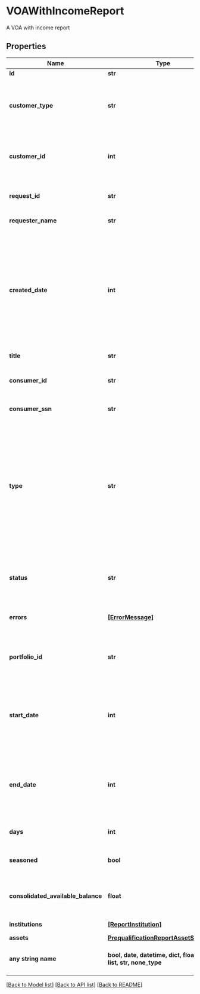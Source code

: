 # VOAWithIncomeReport

A VOA with income report

## Properties
Name | Type | Description | Notes
------------ | ------------- | ------------- | -------------
**id** | **str** | A report ID | [optional] 
**customer_type** | **str** | The type of customer (\&quot;active\&quot; or \&quot;testing\&quot; or \&quot;\&quot; for all types) | [optional] 
**customer_id** | **int** | A customer ID represented as a number. See Add Customer API for how to create a customer ID. | [optional] 
**request_id** | **str** | Finicity indicator to track all activity associated with this report | [optional] 
**requester_name** | **str** | Name of a Finicity partner | [optional] 
**created_date** | **int** | A date in Unix epoch time (in seconds). See: [Handling Epoch Dates and Times](https://developer.mastercard.com/open-banking-us/documentation/codes-and-formats/). Note: If the report is retrieved on a day other than the day it was generated, on the header of the PDF version of the report there will be a \&quot;Retrieved Date\&quot; populated. | [optional] 
**title** | **str** | Title of the report | [optional] 
**consumer_id** | **str** | A consumer ID. See Create Consumer API for how to create a consumer ID. | [optional] 
**consumer_ssn** | **str** | Last 4 digits of a SSN | [optional] 
**type** | **str** | A report type. Possible values:  * &#x60;voi&#x60;   * &#x60;voa&#x60;   * &#x60;voaHistory&#x60;   * &#x60;history&#x60;   * &#x60;voieTxVerify&#x60;   * &#x60;voieWithReport&#x60;   * &#x60;voieWithInterview&#x60;   * &#x60;paystatement&#x60;   * &#x60;preQualVoa&#x60;   * &#x60;assetSummary&#x60;   * &#x60;voie&#x60;   * &#x60;transactions&#x60;   * &#x60;statement&#x60;   * &#x60;voiePayroll&#x60;   * &#x60;voeTransactions&#x60;   * &#x60;voePayroll&#x60;   * &#x60;cfrp&#x60;   * &#x60;cfrb&#x60;  | [optional] 
**status** | **str** | A report generation status. Possible values:  * &#x60;inProgress&#x60;  * &#x60;success&#x60;  * &#x60;failure&#x60;  | [optional] 
**errors** | [**[ErrorMessage]**](ErrorMessage.md) | In case errors occurred during the report generation | [optional] 
**portfolio_id** | **str** | A unique identifier that will be consistent across all reports created for the same customer | [optional] 
**start_date** | **int** | The &#x60;postedDate&#x60; of the earliest transaction analyzed for the report. A date in Unix epoch time (in seconds). See: [Handling Epoch Dates and Times](https://developer.mastercard.com/open-banking-us/documentation/codes-and-formats/). | [optional] 
**end_date** | **int** | The &#x60;postedDate&#x60; of the latest transaction analyzed for the report. A date in Unix epoch time (in seconds). See: [Handling Epoch Dates and Times](https://developer.mastercard.com/open-banking-us/documentation/codes-and-formats/). | [optional] 
**days** | **int** | Number of days covered by the report | [optional] 
**seasoned** | **bool** | \&quot;true\&quot; if the report covers more than 180 days | [optional] 
**consolidated_available_balance** | **float** | The sum of available balance for all of the accounts included in the report | [optional] 
**institutions** | [**[ReportInstitution]**](ReportInstitution.md) | A list of institution records | [optional] 
**assets** | [**PrequalificationReportAssetSummary**](PrequalificationReportAssetSummary.md) |  | [optional] 
**any string name** | **bool, date, datetime, dict, float, int, list, str, none_type** | any string name can be used but the value must be the correct type | [optional]

[[Back to Model list]](../README.md#documentation-for-models) [[Back to API list]](../README.md#documentation-for-api-endpoints) [[Back to README]](../README.md)


